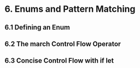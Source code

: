
# 6. Enums and Pattern Matching
## 6.1 Defining an Enum
## 6.2 The march Control Flow Operator
## 6.3 Concise Control Flow with if let
